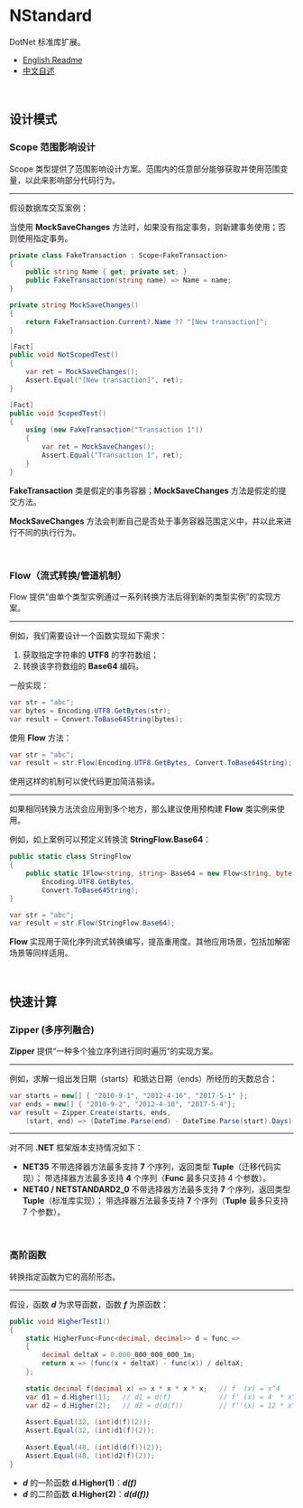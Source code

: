 # NStandard

DotNet 标准库扩展。

- [English Readme](https://github.com/zmjack/NStandard/blob/master/README.md)
- [中文自述](https://github.com/zmjack/NStandard/blob/master/README-CN.md)

<br/>

## 设计模式

### Scope 范围影响设计

Scope 类型提供了范围影响设计方案。范围内的任意部分能够获取并使用范围变量，以此来影响部分代码行为。

---

假设数据库交互案例：

当使用 **MockSaveChanges** 方法时，如果没有指定事务，则新建事务使用；否则使用指定事务。

```c#
private class FakeTransaction : Scope<FakeTransaction>
{
    public string Name { get; private set; }
    public FakeTransaction(string name) => Name = name;
}

private string MockSaveChanges()
{
    return FakeTransaction.Current?.Name ?? "[New transaction]";
}

[Fact]
public void NotScopedTest()
{
    var ret = MockSaveChanges();
    Assert.Equal("[New transaction]", ret);
}

[Fact]
public void ScopedTest()
{
    using (new FakeTransaction("Transaction 1"))
    {
        var ret = MockSaveChanges();
        Assert.Equal("Transaction 1", ret);
    }
}
```

**FakeTransaction** 类是假定的事务容器；**MockSaveChanges** 方法是假定的提交方法。

**MockSaveChanges** 方法会判断自己是否处于事务容器范围定义中，并以此来进行不同的执行行为。

<br/>

### Flow（流式转换/管道机制）

Flow 提供“由单个类型实例通过一系列转换方法后得到新的类型实例”的实现方案。

---

例如，我们需要设计一个函数实现如下需求：

1. 获取指定字符串的 **UTF8** 的字符数组；
2. 转换该字符数组的 **Base64** 编码。

一般实现：

```c#
var str = "abc";
var bytes = Encoding.UTF8.GetBytes(str);
var result = Convert.ToBase64String(bytes);
```

使用 **Flow** 方法：

```c#
var str = "abc";
var result = str.Flow(Encoding.UTF8.GetBytes, Convert.ToBase64String);
```

使用这样的机制可以使代码更加简洁易读。

----

如果相同转换方法流会应用到多个地方，那么建议使用预构建 **Flow** 类实例来使用。

例如，如上案例可以预定义转换流 **StringFlow.Base64**：

```c#
public static class StringFlow
{
    public static IFlow<string, string> Base64 = new Flow<string, byte[], string>(
        Encoding.UTF8.GetBytes,
        Convert.ToBase64String);
}
```

```c#
var str = "abc";
var result = str.Flow(StringFlow.Base64);
```

**Flow** 实现用于简化序列流式转换编写，提高重用度。其他应用场景，包括加解密场景等同样适用。

<br/>

## 快速计算

### Zipper (多序列融合)

**Zipper** 提供“一种多个独立序列进行同时遍历”的实现方案。

----

例如，求解一组出发日期（starts）和抵达日期（ends）所经历的天数总合：

```c#
var starts = new[] { "2010-9-1", "2012-4-16", "2017-5-1" };
var ends = new[] { "2010-9-2", "2012-4-18", "2017-5-4"};
var result = Zipper.Create(starts, ends, 
	(start, end) => (DateTime.Parse(end) - DateTime.Parse(start).Days);
```

---

对不同 **.NET** 框架版本支持情况如下：

- **NET35**
  不带选择器方法最多支持 **7** 个序列，返回类型 **Tuple**（迁移代码实现）；
  带选择器方法最多支持 **4** 个序列（**Func** 最多只支持 4 个参数）。
- **NET40 / NETSTANDARD2_0**
  不带选择器方法最多支持 **7** 个序列，返回类型 **Tuple**（标准库实现）；
  带选择器方法最多支持 **7** 个序列（**Tuple** 最多只支持 7 个参数）。

<br/>

### 高阶函数

转换指定函数为它的高阶形态。

---

假设，函数 ***d*** 为求导函数，函数 ***f*** 为原函数：

```c#
public void HigherTest1()
{
    static HigherFunc<Func<decimal, decimal>> d = func =>
    {
        decimal deltaX = 0.000_000_000_000_1m;
        return x => (func(x + deltaX) - func(x)) / deltaX;
    };
    
    static decimal f(decimal x) => x * x * x * x;   // f  (x) = x^4
    var d1 = d.Higher(1);   // d1 = d(f)            // f' (x) = 4  * x^3
    var d2 = d.Higher(2);   // d2 = d(d(f))         // f''(x) = 12 * x^2
    
    Assert.Equal(32, (int)d(f)(2));
    Assert.Equal(32, (int)d1(f)(2));
    
    Assert.Equal(48, (int)d(d(f))(2));
    Assert.Equal(48, (int)d2(f)(2));
}
```
- ***d*** 的一阶函数 **d.Higher(1)**：***d(f)***
- ***d*** 的二阶函数 **d.Higher(2)**：***d(d(f))***

